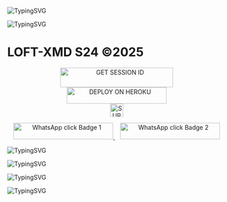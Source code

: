 ![TypingSVG](https://readme-typing-svg.herokuapp.com?font=Rockstar-ExtraBold&size=100&pause=1000&color=FF69B4&center=true&vCenter=true&width=815&height=60&lines=▭+▬+▭+▬+▭+▬+▭+▬+▭+▬+▭)


![TypingSVG](https://readme-typing-svg.herokuapp.com?font=Rockstar-ExtraBold&size=100&pause=1000&color=FF69B4&center=true&vCenter=true&width=815&height=60&lines=▭+▬+▭+▬+▭+▬+▭+▬+▭+▬+▭)


#        LOFT-XMD S24 ©2025









<div align="center">
  <a href="https://loft-session-id-6.onrender.com/">
    <img title="GET SESSION ID" src="https://img.shields.io/badge/GET SESSION ID-HERE-0000FF?style=for-the-badge&logo=render&logoColor=white&labelColor=0000FF&color=0000FF" width="260" height="45"/>
  </a>
</div>












<div align="center">
  <a href="https://dashboard.heroku.com/new?template=https://github.com/loftxmd23/LOFT-MD">
    <img title="DEPLOY ON HEROKU" src="https://img.shields.io/badge/DEPLOY-ON HEROKU-red?style=for-the-badge&logo=heroku&logoColor=white&labelColor=red&color=red" width="230" height="38.1"/>
  </a>
</div>



<div align="center">
  <a href="https://whatsapp.com/channel/0029Vb6B9xFCxoAseuG1g610">
    <img height="30" title="SUPPORT CHANNEL" src="https://img.shields.io/badge/Support%20Channel-ff69b4?style=for-the-badge&logo=whatsapp&logoColor=white&labelColor=ff69b4&color=ff69b4">
  </a>
</div>



<p align="center">
  <a href="https://wa.me/255778018545">
    <img src="https://img.shields.io/badge/WhatsApp-click-FF69B4?style=for-the-badge&logo=whatsapp&logoColor=white" width="230" height="38" alt="WhatsApp click Badge 1"/>
  </a>
  &nbsp;&nbsp;
  <a href="https://wa.me/255778018545">
    <img src="https://img.shields.io/badge/WhatsApp-click-FF69B4?style=for-the-badge&logo=whatsapp&logoColor=white" width="230" height="38" alt="WhatsApp click Badge 2"/>
  </a>
</p>





![TypingSVG](https://readme-typing-svg.herokuapp.com?font=Rockstar-ExtraBold&size=100&pause=1000&color=FF69B4&center=true&vCenter=true&width=815&height=60&lines=▭+▬+▭+▬+▭+▬+▭+▬+▭+▬+▭)


![TypingSVG](https://readme-typing-svg.herokuapp.com?font=Rockstar-ExtraBold&size=100&pause=1000&color=FF69B4&center=true&vCenter=true&width=815&height=60&lines=▭+▬+▭+▬+▭+▬+▭+▬+▭+▬+▭)


![TypingSVG](https://readme-typing-svg.herokuapp.com?font=Rockstar-ExtraBold&size=100&pause=1000&color=FF69B4&center=true&vCenter=true&width=815&height=60&lines=▭+▬+▭+▬+▭+▬+▭+▬+▭+▬+▭)


![TypingSVG](https://readme-typing-svg.herokuapp.com?font=Rockstar-ExtraBold&size=100&pause=1000&color=FF69B4&center=true&vCenter=true&width=815&height=60&lines=▭+▬+▭+▬+▭+▬+▭+▬+▭+▬+▭)
